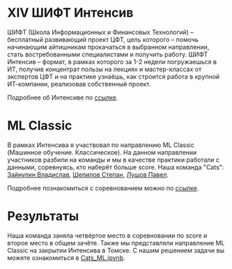 # XIV ШИФТ Интенсив
ШИФТ (Школа Информационных и Финансовых Технологий) – бесплатный развивающий проект ЦФТ, цель которого – помочь начинающим айтишникам прокачаться в выбранном направлении, стать востребованными специалистами и получить работу.
ШИФТ Интенсив – формат, в рамках которого за 1-2 недели погружаешься в ИТ, получив концентрат пользы на лекциях и мастер-классах от экспертов ЦФТ и на практике узнаёшь, как строится работа в крупной ИТ-компании, реализовав собственный проект.

Подробнее об Интенсиве по [ссылке](https://team.cft.ru/events/236).

# ML Classic
В рамках Интенсива я участвовал по направлению ML Classic (Машинное обучение. Классическое). На данном направлении участников разбили на команды и мы в качестве практики работали с данными, соревнуясь, кто наберёт больше score. Наша команда "Cats": [Зайнулин Владислав](https://github.com/kitten-owner), [Шепилов Степан](https://github.com/stepanshepilov), [Лушов Павел](https://github.com/Draguunov).

Подробнее познакомиться с соревнованием можно по [ссылке](https://codalab.lisn.upsaclay.fr/competitions/19541#learn_the_details).

# Результаты
Наша команда заняла четвёртое место в соревновании по score и второе место в общем зачёте. Также мы представляли направление ML Classic на закрытии Интенсива в Томске. С нашим решением задачи вы можете ознакомиться в [Cats_ML.ipynb](Cats_ML.ipynb).
